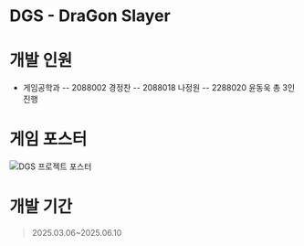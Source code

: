 # DGS - DraGon Slayer

# 개발 인원
- 게임공학과
-- 2088002 경정찬
-- 2088018 나정원
-- 2288020 윤동욱 총 3인 진행
# 게임 포스터
![DGS 프로젝트 포스터](https://github.com/user-attachments/assets/9190f517-26cf-4ea8-9a64-02c371a24461)
# 개발 기간
> 2025.03.06~2025.06.10
